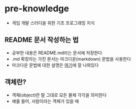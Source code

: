 # pre-knowledge
- 게임 개발 스터디을 위한 기초 프로그래밍 지식

## README 문서 작성하는 법
- 공부한 내용은 README.md라는 문서에 저장한다
- .md 확장자는 가진 문서는 마크다운(markdown) 문법을 사용한다
- 마크다운 문법에 대한 설명은 [여기](https://post.naver.com/viewer/postView.nhn?volumeNo=24627214&memberNo=42458017)에 잘 나와있다

## 객체란?
- 객체(object)란 말 그대로 모든 물체 각각을 의미한다
- 예를 들어, 사람이라는 객체가 있을 때 
